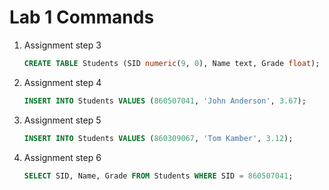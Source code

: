 # Lab 1 Commands

1. Assignment step 3
    ```sql
    CREATE TABLE Students (SID numeric(9, 0), Name text, Grade float);
    ```

2. Assignment step 4
   ```sql
   INSERT INTO Students VALUES (860507041, 'John Anderson', 3.67);
   ```

3. Assignment step 5
    ```sql
    INSERT INTO Students VALUES (860309067, 'Tom Kamber', 3.12);
    ```

4. Assignment step 6
    ```sql
    SELECT SID, Name, Grade FROM Students WHERE SID = 860507041;
    ```
